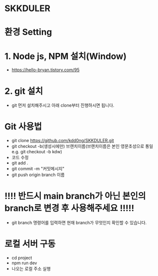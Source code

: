 # SKKDULER

# 환경 Setting

# 1. Node js, NPM 설치(Window)
- https://hello-bryan.tistory.com/95

# 2. git 설치
- git 먼저 설치해주시고 아래 clone부터 진행하시면 됩니다.

# Git 사용법
- git clone https://github.com/kdd0ng/SKKDULER.git
- git checkout -b(생성시에만) 브랜치이름(브랜치이름은 본인 영문초성으로 통일 e.g. git checkout -b kdw)
- 코드 수정
- git add .
- git commit -m "커밋메시지"
- git push origin branch 이름
# !!!! 반드시 main branch가 아닌 본인의 branch로 변경 후 사용해주세요 !!!!!
- git branch 명령어를 입력하면 현재 branch가 무엇인지 확인할 수 있습니다.


# 로컬 서버 구동
- cd project
- npm run dev
- 나오는 로컬 주소 실행
